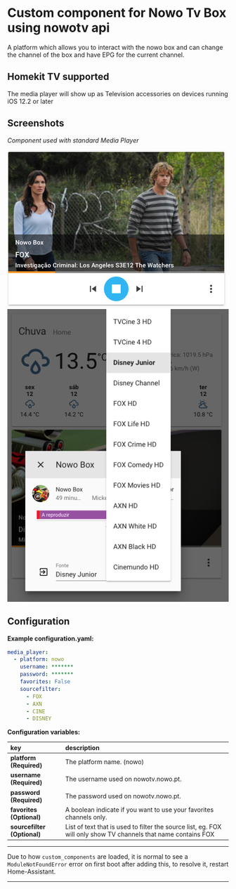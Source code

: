 # Custom component for Nowo Tv Box using nowotv api
A platform which allows you to interact with the nowo box and can change the channel of the box and have EPG for the current channel.

## Homekit TV supported
The media player will show up as Television accessories on devices running iOS 12.2 or later


## Screenshots
_Component used with standard Media Player_

![Component used with standard Media Player](screenshots/screen_1.png)
![Component used with standard Media Player](screenshots/screen_2.png)


## Configuration
**Example configuration.yaml:**

```yaml
media_player:
  - platform: nowo
    username: *******
    password: *******
    favorites: False
    sourcefilter:
      - FOX
      - AXN
      - CINE
      - DISNEY
```

**Configuration variables:**  
  
key | description  
:--- | :---  
**platform (Required)** | The platform name. (nowo)
**username (Required)** | The username used on nowotv.nowo.pt.
**password (Required)** | The password used on nowotv.nowo.pt.
**favorites  (Optional)** | A boolean indicate if you want to use your favorites channels only.
**sourcefilter (Optional)** | List of text that is used to filter the source list, eg. FOX will only show TV channels that name contains FOX

***
Due to how `custom_components` are loaded, it is normal to see a `ModuleNotFoundError` error on first boot after adding this, to resolve it, restart Home-Assistant.

***